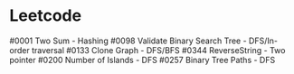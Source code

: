 # Leetcode

#0001 Two Sum - Hashing
#0098 Validate Binary Search Tree - DFS/In-order traversal
#0133 Clone Graph - DFS/BFS 
#0344 ReverseString - Two pointer
#0200 Number of Islands - DFS
#0257 Binary Tree Paths - DFS
